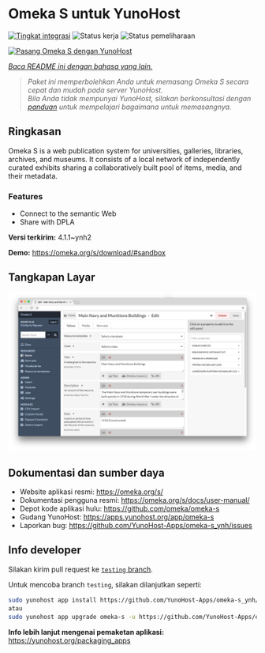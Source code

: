 <!--
N.B.: README ini dibuat secara otomatis oleh <https://github.com/YunoHost/apps/tree/master/tools/readme_generator>
Ini TIDAK boleh diedit dengan tangan.
-->

# Omeka S untuk YunoHost

[![Tingkat integrasi](https://dash.yunohost.org/integration/omeka-s.svg)](https://ci-apps.yunohost.org/ci/apps/omeka-s/) ![Status kerja](https://ci-apps.yunohost.org/ci/badges/omeka-s.status.svg) ![Status pemeliharaan](https://ci-apps.yunohost.org/ci/badges/omeka-s.maintain.svg)

[![Pasang Omeka S dengan YunoHost](https://install-app.yunohost.org/install-with-yunohost.svg)](https://install-app.yunohost.org/?app=omeka-s)

*[Baca README ini dengan bahasa yang lain.](./ALL_README.md)*

> *Paket ini memperbolehkan Anda untuk memasang Omeka S secara cepat dan mudah pada server YunoHost.*  
> *Bila Anda tidak mempunyai YunoHost, silakan berkonsultasi dengan [panduan](https://yunohost.org/install) untuk mempelajari bagaimana untuk memasangnya.*

## Ringkasan

Omeka S is a web publication system for universities, galleries, libraries, archives, and museums. It consists of a local network of independently curated exhibits sharing a collaboratively built pool of items, media, and their metadata.

### Features

- Connect to the semantic Web
- Share with DPLA

**Versi terkirim:** 4.1.1~ynh2

**Demo:** <https://omeka.org/s/download/#sandbox>

## Tangkapan Layar

![Tangkapan Layar pada Omeka S](./doc/screenshots/omeka-s.png)

## Dokumentasi dan sumber daya

- Website aplikasi resmi: <https://omeka.org/s/>
- Dokumentasi pengguna resmi: <https://omeka.org/s/docs/user-manual/>
- Depot kode aplikasi hulu: <https://github.com/omeka/omeka-s>
- Gudang YunoHost: <https://apps.yunohost.org/app/omeka-s>
- Laporkan bug: <https://github.com/YunoHost-Apps/omeka-s_ynh/issues>

## Info developer

Silakan kirim pull request ke [`testing` branch](https://github.com/YunoHost-Apps/omeka-s_ynh/tree/testing).

Untuk mencoba branch `testing`, silakan dilanjutkan seperti:

```bash
sudo yunohost app install https://github.com/YunoHost-Apps/omeka-s_ynh/tree/testing --debug
atau
sudo yunohost app upgrade omeka-s -u https://github.com/YunoHost-Apps/omeka-s_ynh/tree/testing --debug
```

**Info lebih lanjut mengenai pemaketan aplikasi:** <https://yunohost.org/packaging_apps>
